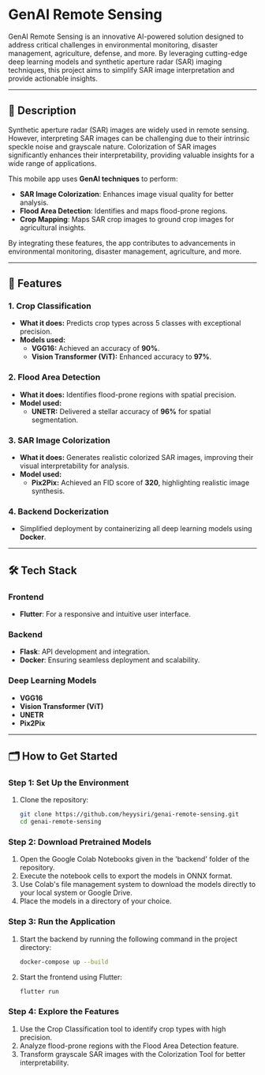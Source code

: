 # GenAI Remote Sensing

GenAI Remote Sensing is an innovative AI-powered solution designed to address critical challenges in environmental monitoring, disaster management, agriculture, defense, and more. By leveraging cutting-edge deep learning models and synthetic aperture radar (SAR) imaging techniques, this project aims to simplify SAR image interpretation and provide actionable insights.

---

## 🌟 Description

Synthetic aperture radar (SAR) images are widely used in remote sensing. However, interpreting SAR images can be challenging due to their intrinsic speckle noise and grayscale nature. Colorization of SAR images significantly enhances their interpretability, providing valuable insights for a wide range of applications.

This mobile app uses **GenAI techniques** to perform:
- **SAR Image Colorization**: Enhances image visual quality for better analysis.
- **Flood Area Detection**: Identifies and maps flood-prone regions.
- **Crop Mapping**: Maps SAR crop images to ground crop images for agricultural insights.

By integrating these features, the app contributes to advancements in environmental monitoring, disaster management, agriculture, and more.

---

## 🚀 Features

### 1. **Crop Classification**
- **What it does:** Predicts crop types across 5 classes with exceptional precision.
- **Models used:**
  - **VGG16:** Achieved an accuracy of **90%**.
  - **Vision Transformer (ViT):** Enhanced accuracy to **97%**.

### 2. **Flood Area Detection**
- **What it does:** Identifies flood-prone regions with spatial precision.
- **Model used:**
  - **UNETR:** Delivered a stellar accuracy of **96%** for spatial segmentation.

### 3. **SAR Image Colorization**
- **What it does:** Generates realistic colorized SAR images, improving their visual interpretability for analysis.
- **Model used:**
  - **Pix2Pix:** Achieved an FID score of **320**, highlighting realistic image synthesis.

### 4. **Backend Dockerization**
- Simplified deployment by containerizing all deep learning models using **Docker**.

---

## 🛠️ Tech Stack

### Frontend
- **Flutter**: For a responsive and intuitive user interface.

### Backend
- **Flask**: API development and integration.
- **Docker**: Ensuring seamless deployment and scalability.

### Deep Learning Models
- **VGG16**
- **Vision Transformer (ViT)**
- **UNETR**
- **Pix2Pix**

---

## 🗂️ How to Get Started

### Step 1: Set Up the Environment
1. Clone the repository:
   ```bash
   git clone https://github.com/heyysiri/genai-remote-sensing.git
   cd genai-remote-sensing
### Step 2: Download Pretrained Models
1. Open the Google Colab Notebooks given in the 'backend' folder of the repository.
2. Execute the notebook cells to export the models in ONNX format.
3. Use Colab's file management system to download the models directly to your local system or Google Drive.
4. Place the models in a directory of your choice.

### Step 3: Run the Application
1. Start the backend by running the following command in the project directory:
   ```bash
   docker-compose up --build
2. Start the frontend using Flutter:
   ```bash
   flutter run
### Step 4: Explore the Features
1. Use the Crop Classification tool to identify crop types with high precision.
2. Analyze flood-prone regions with the Flood Area Detection feature.
3. Transform grayscale SAR images with the Colorization Tool for better interpretability.
